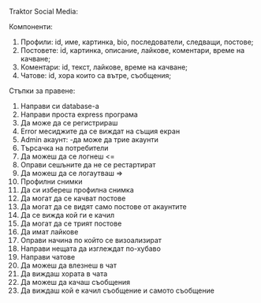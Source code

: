 Traktor Social Media:

Компоненти:
1. Профили: id, име, картинка, bio, последователи, следващи, постове;
2. Постовете: id, картинка, описание, лайкове, коментари, време на качване;
3. Коментари: id, текст, лайкове, време на качване;
4. Чатове: id, хора които са вътре, съобщения;

Стъпки за правене:
1. Направи си database-a
2. Направи проста express програма
3. Да може да се регистрираш
4. Error месиджите да се виждат на същия екран
5. Admin акаунт:
    -да може да трие акаунти
6. Tърсачка на потребители
7. Да можеш да се логнеш <=
8. Оправи сешъните да не се рестартират
9. Да можеш да се логаутваш =>
10. Профилни снимки
11. Да си избереш профилна снимка
12. Да могат да се качват постове
13. Да могат да се видят само постове от акаунтите
14. Да се вижда кой ги е качил
15. Да могат да се трият постове
16. Да имат лайкове
17. Оправи начина по който се визоализират
18. Направи нещата да изглеждат по-хубаво
19. Направи чатове
20. Да можеш да влезнеш в чат
21. Да виждаш хората в чата
22. Да можеш да качаш съобщения
23. Да виждаш кой е качил съобщение и самото съобщение
